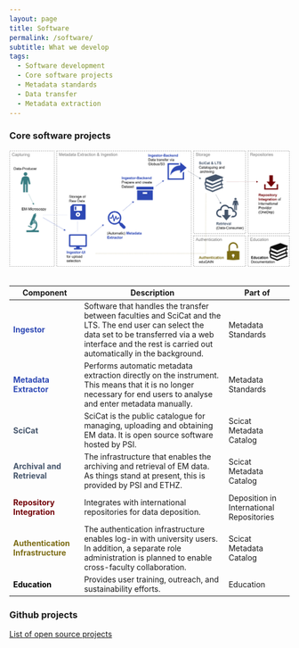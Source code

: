 ```yaml
---
layout: page
title: Software
permalink: /software/
subtitle: What we develop
tags: 
  - Software development
  - Core software projects
  - Metadata standards
  - Data transfer
  - Metadata extraction
---
```


### Core software projects ###

<div align="center">
    <img src="/assets/img/software_components.png" alt="Components Overview">
</div>

<br>

<table>
    <thead>
        <tr>
            <th>Component</th>
            <th>Description</th>
            <th>Part of</th>
        </tr>
    </thead>
    <tbody>
        <tr>
            <td style="color: #2D48B4; font-weight: bold;">Ingestor</td>
            <td>Software that handles the transfer between faculties and SciCat and the LTS. The end user can select the data set to be transferred via a web interface and the rest is carried out automatically in the background.</td>
            <td>Metadata Standards</td>
        </tr>
        <tr>
            <td style="color: #2D48B4; font-weight: bold;">Metadata Extractor</td>
            <td>Performs automatic metadata extraction directly on the instrument. This means that it is no longer necessary for end users to analyse and enter metadata manually.</td>
            <td>Metadata Standards</td>
        </tr>
        <tr>
            <td style="color: #44546A; font-weight: bold;">SciCat</td>
            <td>SciCat is the public catalogue for managing, uploading and obtaining EM data. It is open source software hosted by PSI.</td>
            <td>Scicat Metadata Catalog</td>
        </tr>
        <tr>
            <td style="color: #44546A; font-weight: bold;">Archival and Retrieval</td>
            <td>The infrastructure that enables the archiving and retrieval of EM data. As things stand at present, this is provided by PSI and ETHZ.</td>
            <td>Scicat Metadata Catalog</td>
        </tr>
        <tr>
            <td style="color: #720006; font-weight: bold;">Repository Integration</td>
            <td>Integrates with international repositories for data deposition.</td>
            <td>Deposition in International Repositories</td>
        </tr>
        <tr>
            <td style="color: #7B6B13; font-weight: bold;">Authentication Infrastructure</td>
            <td>The authentication infrastructure enables log-in with university users. In addition, a separate role administration is planned to enable cross-faculty collaboration.</td>
            <td>Scicat Metadata Catalog</td>
        </tr>
        <tr>
            <td style="color: #000000; font-weight: bold;">Education</td>
            <td>Provides user training, outreach, and sustainability efforts.</td>
            <td>Education</td>
        </tr>
    </tbody>
</table>

### Github projects ###

<html>
    <a href="/outreach#opensourceprojects">List of open source projects</a>
</html>
